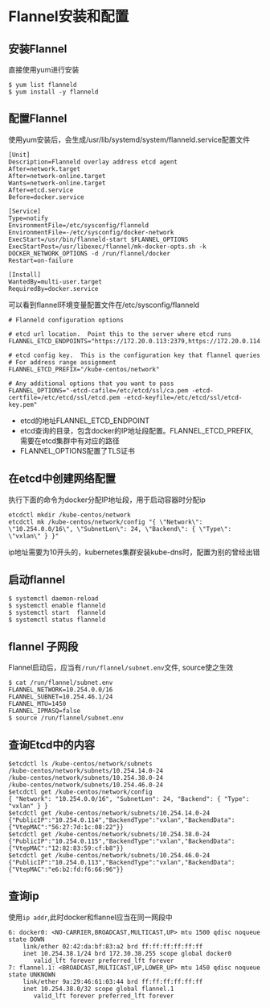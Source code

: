 # Flannel安装和配置

## 安装Flannel
直接使用yum进行安装
```
$ yum list flanneld
$ yum install -y flanneld
```
## 配置Flannel
使用yum安装后，会生成/usr/lib/systemd/system/flanneld.service配置文件
```
[Unit]
Description=Flanneld overlay address etcd agent
After=network.target
After=network-online.target
Wants=network-online.target
After=etcd.service
Before=docker.service

[Service]
Type=notify
EnvironmentFile=/etc/sysconfig/flanneld
EnvironmentFile=-/etc/sysconfig/docker-network
ExecStart=/usr/bin/flanneld-start $FLANNEL_OPTIONS
ExecStartPost=/usr/libexec/flannel/mk-docker-opts.sh -k DOCKER_NETWORK_OPTIONS -d /run/flannel/docker
Restart=on-failure

[Install]
WantedBy=multi-user.target
RequiredBy=docker.service
```
可以看到flannel环境变量配置文件在/etc/sysconfig/flanneld
```
# Flanneld configuration options  

# etcd url location.  Point this to the server where etcd runs
FLANNEL_ETCD_ENDPOINTS="https://172.20.0.113:2379,https://172.20.0.114:2379,https://172.20.0.115:2379"

# etcd config key.  This is the configuration key that flannel queries
# For address range assignment
FLANNEL_ETCD_PREFIX="/kube-centos/network"

# Any additional options that you want to pass
FLANNEL_OPTIONS="-etcd-cafile=/etc/etcd/ssl/ca.pem -etcd-certfile=/etc/etcd/ssl/etcd.pem -etcd-keyfile=/etc/etcd/ssl/etcd-key.pem"
```
* etcd的地址FLANNEL_ETCD_ENDPOINT
* etcd查询的目录，包含docker的IP地址段配置。FLANNEL_ETCD_PREFIX, 需要在etcd集群中有对应的路径
* FLANNEL_OPTIONS配置了TLS证书

## 在etcd中创建网络配置
执行下面的命令为docker分配IP地址段，用于启动容器时分配ip
```
etcdctl mkdir /kube-centos/network
etcdctl mk /kube-centos/network/config "{ \"Network\": \"10.254.0.0/16\", \"SubnetLen\": 24, \"Backend\": { \"Type\": \"vxlan\" } }"
```
ip地址需要为10开头的，kubernetes集群安装kube-dns时，配置为别的曾经出错
## 启动flannel
```
$ systemctl daemon-reload
$ systemctl enable flanneld
$ systemctl start  flanneld
$ systemctl status flanneld
```
## flannel 子网段
Flannel启动后，应当有`/run/flannel/subnet.env`文件, source使之生效
```
$ cat /run/flannel/subnet.env
FLANNEL_NETWORK=10.254.0.0/16
FLANNEL_SUBNET=10.254.46.1/24
FLANNEL_MTU=1450
FLANNEL_IPMASQ=false
$ source /run/flannel/subnet.env
```

## 查询Etcd中的内容
```
$etcdctl ls /kube-centos/network/subnets
/kube-centos/network/subnets/10.254.14.0-24
/kube-centos/network/subnets/10.254.38.0-24
/kube-centos/network/subnets/10.254.46.0-24
$etcdctl get /kube-centos/network/config
{ "Network": "10.254.0.0/16", "SubnetLen": 24, "Backend": { "Type": "vxlan" } }
$etcdctl get /kube-centos/network/subnets/10.254.14.0-24
{"PublicIP":"10.254.0.114","BackendType":"vxlan","BackendData":{"VtepMAC":"56:27:7d:1c:08:22"}}
$etcdctl get /kube-centos/network/subnets/10.254.38.0-24
{"PublicIP":"10.254.0.115","BackendType":"vxlan","BackendData":{"VtepMAC":"12:82:83:59:cf:b8"}}
$etcdctl get /kube-centos/network/subnets/10.254.46.0-24
{"PublicIP":"10.254.0.113","BackendType":"vxlan","BackendData":{"VtepMAC":"e6:b2:fd:f6:66:96"}}
```
## 查询ip
使用`ip addr`,此时docker和flannel应当在同一网段中
```
6: docker0: <NO-CARRIER,BROADCAST,MULTICAST,UP> mtu 1500 qdisc noqueue state DOWN 
    link/ether 02:42:da:bf:83:a2 brd ff:ff:ff:ff:ff:ff
    inet 10.254.38.1/24 brd 172.30.38.255 scope global docker0
       valid_lft forever preferred_lft forever
7: flannel.1: <BROADCAST,MULTICAST,UP,LOWER_UP> mtu 1450 qdisc noqueue state UNKNOWN 
    link/ether 9a:29:46:61:03:44 brd ff:ff:ff:ff:ff:ff
    inet 10.254.38.0/32 scope global flannel.1
       valid_lft forever preferred_lft forever
```